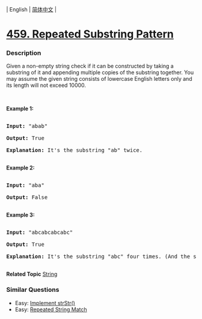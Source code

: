 | English | [简体中文](README.md) |

# [459. Repeated Substring Pattern](https://leetcode-cn.com/problems/repeated-substring-pattern)
 ### Description
<p>Given a non-empty string check if it can be constructed by taking a substring of it and appending multiple copies of the substring together. You may assume the given string consists of lowercase English letters only and its length will not exceed 10000.</p>

<p>&nbsp;</p>

<p><b>Example 1:</b></p>

<pre>
<b>Input:</b> &quot;abab&quot;
<b>Output:</b> True
<b>Explanation:</b> It&#39;s the substring &quot;ab&quot; twice.
</pre>

<p><b>Example 2:</b></p>

<pre>
<b>Input:</b> &quot;aba&quot;
<b>Output:</b> False
</pre>

<p><b>Example 3:</b></p>

<pre>
<b>Input:</b> &quot;abcabcabcabc&quot;
<b>Output:</b> True
<b>Explanation:</b> It&#39;s the substring &quot;abc&quot; four times. (And the substring &quot;abcabc&quot; twice.)
</pre>

**Related Topic**  [String](https://leetcode-cn.com/tag/string) 

### Similar Questions
 - Easy:	[Implement strStr()](https://leetcode-cn.com/problems/implement-strstr) 
 - Easy:	[Repeated String Match](https://leetcode-cn.com/problems/repeated-string-match) 
